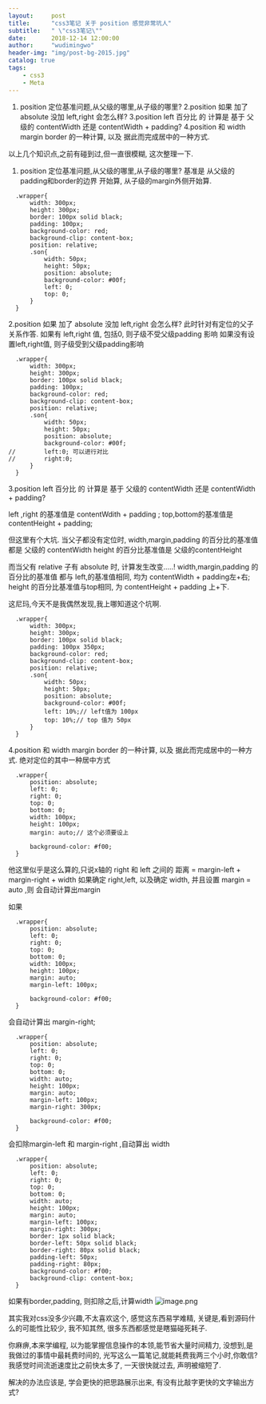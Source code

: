 ```yaml
---
layout:     post
title:      "css3笔记 关于 position 感觉非常坑人"
subtitle:   " \"css3笔记\""
date:       2018-12-14 12:00:00
author:     "wudimingwo"
header-img: "img/post-bg-2015.jpg"
catalog: true
tags:
    - css3
    - Meta
---
```

1. position 定位基准问题,从父级的哪里,从子级的哪里?
2.position 如果 加了 absolute 没加 left,right 会怎么样?
3.position left 百分比 的 计算是 基于 父级的 contentWidth 还是  contentWidth + padding?
4.position 和 width margin border 的一种计算, 以及 据此而完成居中的一种方式.

以上几个知识点,之前有碰到过,但一直很模糊, 这次整理一下.

1. position 定位基准问题,从父级的哪里,从子级的哪里?
基准是 从父级的padding和border的边界 开始算,
从子级的margin外侧开始算.

```
  .wrapper{
      width: 300px;
      height: 300px;
      border: 100px solid black;
      padding: 100px;
      background-color: red;
      background-clip: content-box;
      position: relative;
      .son{
          width: 50px;
          height: 50px;
          position: absolute;
          background-color: #00f;
          left: 0;
          top: 0;
      }
  }
```

2.position 如果 加了 absolute 没加 left,right 会怎么样?
此时针对有定位的父子关系作答.
如果有 left,right 值, 包括0, 则子级不受父级padding 影响
如果没有设置left,right值, 则子级受到父级padding影响

```
  .wrapper{
      width: 300px;
      height: 300px;
      border: 100px solid black;
      padding: 100px;
      background-color: red;
      background-clip: content-box;
      position: relative;
      .son{
          width: 50px;
          height: 50px;
          position: absolute;
          background-color: #00f;
//        left:0; 可以进行对比
//        right:0;
      }
  }
```


3.position left 百分比 的 计算是 基于 父级的 contentWidth 还是  contentWidth + padding?

left ,right 的基准值是 contentWdith + padding ;
top,bottom的基准值是 contentHeight + padding;

但这里有个大坑.
当父子都没有定位时,
width,margin,padding 的百分比的基准值都是 父级的 contentWidth
height 的百分比基准值是 父级的contentHeight

而当父有 relative 子有 absolute 时,
计算发生改变.....!
width,margin,padding 的百分比的基准值 都与 left,的基准值相同,
均为 contentWidth + padding左+右;
height 的百分比基准值与top相同,
为 contentHeight + padding 上+下.

这尼玛,今天不是我偶然发现,我上哪知道这个坑啊.

```
  .wrapper{
      width: 300px;
      height: 300px;
      border: 100px solid black;
      padding: 100px 350px;
      background-color: red;
      background-clip: content-box;
      position: relative;
      .son{
          width: 50px;
          height: 50px;
          position: absolute;
          background-color: #00f;
          left: 10%;// left值为 100px
          top: 10%;// top 值为 50px
      }
  }
```


4.position 和 width margin border 的一种计算, 以及 据此而完成居中的一种方式.
绝对定位的其中一种居中方式
```
  .wrapper{
      position: absolute;
      left: 0;
      right: 0;
      top: 0;
      bottom: 0;
      width: 100px;
      height: 100px;
      margin: auto;// 这个必须要设上
      
      background-color: #f00;
  }
```
他这里似乎是这么算的,只说x轴的
right 和 left 之间的 距离 = margin-left + margin-right + width
如果确定 right,left, 以及确定 width, 并且设置 margin = auto ,则 会自动计算出margin

如果
```
  .wrapper{
      position: absolute;
      left: 0;
      right: 0;
      top: 0;
      bottom: 0;
      width: 100px;
      height: 100px;
      margin: auto;
      margin-left: 100px;
      
      background-color: #f00;
  }
```
会自动计算出 margin-right;
```
  .wrapper{
      position: absolute;
      left: 0;
      right: 0;
      top: 0;
      bottom: 0;
      width: auto;
      height: 100px;
      margin: auto;
      margin-left: 100px;
      margin-right: 300px;
      
      background-color: #f00;
  }
```
会扣除margin-left 和 margin-right ,自动算出 width

```
  .wrapper{
      position: absolute;
      left: 0;
      right: 0;
      top: 0;
      bottom: 0;
      width: auto;
      height: 100px;
      margin: auto;
      margin-left: 100px;
      margin-right: 300px;
      border: 1px solid black;
      border-left: 50px solid black;
      border-right: 80px solid black;
      padding-left: 50px;
      padding-right: 80px;
      background-color: #f00;
      background-clip: content-box;
  }
```
如果有border,padding, 则扣除之后,计算width
![image.png](https://upload-images.jianshu.io/upload_images/13637909-7e81052f02af810c.png?imageMogr2/auto-orient/strip%7CimageView2/2/w/1240)

其实我对css没多少兴趣,不太喜欢这个,
感觉这东西易学难精, 
关键是,看到源码什么的可能性比较少,
我不知其然, 很多东西都感觉是瞎猫碰死耗子.

你麻痹,本来学编程, 以为能掌握信息操作的本领,能节省大量时间精力,
没想到,是我做过的事情中最耗费时间的,
光写这么一篇笔记,就能耗费我两三个小时,你敢信?
我感觉时间流逝速度比之前快太多了,
一天很快就过去, 声明被缩短了.

解决的办法应该是, 学会更快的把思路展示出来, 有没有比敲字更快的文字输出方式?